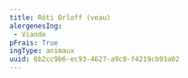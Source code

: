 ```yaml
---
title: Rôti Orloff (veau)
alergenesIng:
 - Viande
pFrais: True
ingType: animaux
uuid: 6b2cc9b6-ec93-4627-a9c0-f4219cb93a02
---
```

